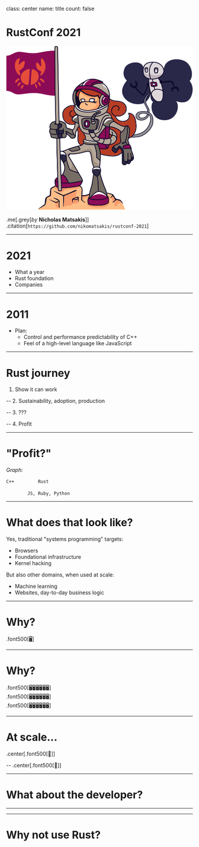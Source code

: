 class: center
name: title
count: false

# RustConf 2021

<img src="content/images/mascot-lockup.svg"/>

.me[.grey[*by* **Nicholas Matsakis**]]
.citation[`https://github.com/nikomatsakis/rustconf-2021`]

---

# 2021

- What a year
- Rust foundation
- Companies

---

# 2011

- Plan:
  - Control and performance predictability of C++
  - Feel of a high-level language like JavaScript

---

# Rust journey

1. Show it can work

--
2. Sustainability, adoption, production

--
3. ???

--
4. Profit

---

# "Profit?"

*Graph:* 

```
C++         Rust

        JS, Ruby, Python
```

---

# What does that look like?

Yes, traditional "systems programming" targets:

* Browsers
* Foundational infrastructure
* Kernel hacking

But also other domains, when used at scale:

* Machine learning
* Websites, day-to-day business logic

---

# Why?

.font500[🖥️]

---

# Why?

.font500[🖥️🖥️🖥️🖥️🖥️🖥️] <br/>
.font500[🖥️🖥️🖥️🖥️🖥️🖥️] <br/>
.font500[🖥️🖥️🖥️🖥️🖥️🖥️] <br/>

---

# At scale...

.center[.font500[💸]] <br/>

--
.center[.font500[🌱]] <br/>

---

# What about the developer?



---



---

# Why not use Rust?
